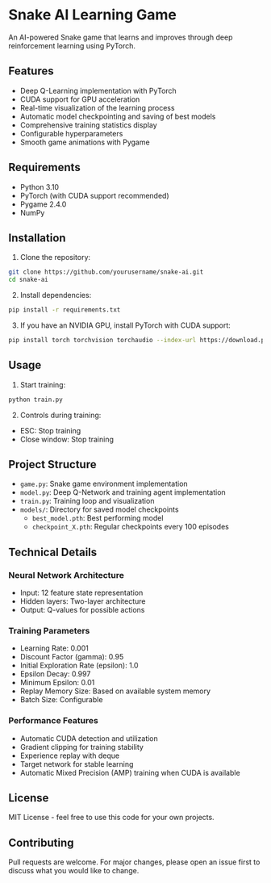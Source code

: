 # Snake AI Learning Game

An AI-powered Snake game that learns and improves through deep reinforcement learning using PyTorch.

## Features

- Deep Q-Learning implementation with PyTorch
- CUDA support for GPU acceleration
- Real-time visualization of the learning process
- Automatic model checkpointing and saving of best models
- Comprehensive training statistics display
- Configurable hyperparameters
- Smooth game animations with Pygame

## Requirements

- Python 3.10
- PyTorch (with CUDA support recommended)
- Pygame 2.4.0
- NumPy

## Installation

1. Clone the repository:
```bash
git clone https://github.com/yourusername/snake-ai.git
cd snake-ai
```

2. Install dependencies:
```bash
pip install -r requirements.txt
```

3. If you have an NVIDIA GPU, install PyTorch with CUDA support:
```bash
pip install torch torchvision torchaudio --index-url https://download.pytorch.org/whl/cu121
```

## Usage

1. Start training:
```bash
python train.py
```

2. Controls during training:
- ESC: Stop training
- Close window: Stop training

## Project Structure

- `game.py`: Snake game environment implementation
- `model.py`: Deep Q-Network and training agent implementation
- `train.py`: Training loop and visualization
- `models/`: Directory for saved model checkpoints
  - `best_model.pth`: Best performing model
  - `checkpoint_X.pth`: Regular checkpoints every 100 episodes

## Technical Details

### Neural Network Architecture
- Input: 12 feature state representation
- Hidden layers: Two-layer architecture
- Output: Q-values for possible actions

### Training Parameters
- Learning Rate: 0.001
- Discount Factor (gamma): 0.95
- Initial Exploration Rate (epsilon): 1.0
- Epsilon Decay: 0.997
- Minimum Epsilon: 0.01
- Replay Memory Size: Based on available system memory
- Batch Size: Configurable

### Performance Features
- Automatic CUDA detection and utilization
- Gradient clipping for training stability
- Experience replay with deque
- Target network for stable learning
- Automatic Mixed Precision (AMP) training when CUDA is available

## License

MIT License - feel free to use this code for your own projects.

## Contributing

Pull requests are welcome. For major changes, please open an issue first to discuss what you would like to change.
